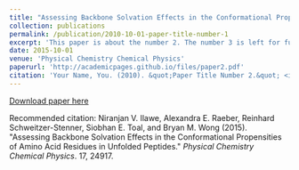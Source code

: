 ```yaml
---
title: "Assessing Backbone Solvation Effects in the Conformational Propensities of Amino Acid Residues in Unfolded Peptides."
collection: publications
permalink: /publication/2010-10-01-paper-title-number-1
excerpt: 'This paper is about the number 2. The number 3 is left for future work.'
date: 2015-10-01
venue: 'Physical Chemistry Chemical Physics'
paperurl: 'http://academicpages.github.io/files/paper2.pdf'
citation: 'Your Name, You. (2010). &quot;Paper Title Number 2.&quot; <i>Journal 1</i>. 1(2).'
---
```


[Download paper here](http://niranjan305.github.io/files/paper1.pdf)

Recommended citation: Niranjan V. Ilawe, Alexandra E. Raeber, Reinhard Schweitzer-Stenner, Siobhan E. Toal, and Bryan M. Wong (2015). "Assessing Backbone Solvation Effects in the Conformational Propensities of Amino Acid Residues in Unfolded Peptides." <i>Physical Chemistry Chemical Physics</i>. 17, 24917.
